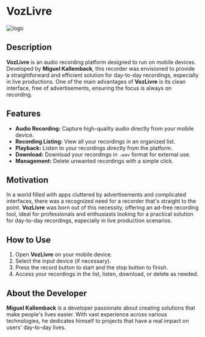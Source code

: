 

# VozLivre
![logo](https://github.com/aloproducao/Voz-Livre/assets/43450424/a1f2d604-59e4-4948-abe9-102260841d21)

## Description

**VozLivre** is an audio recording platform designed to run on mobile devices. Developed by **Miguel Kallemback**, this recorder was envisioned to provide a straightforward and efficient solution for day-to-day recordings, especially in live productions. One of the main advantages of **VozLivre** is its clean interface, free of advertisements, ensuring the focus is always on recording.

## Features

- **Audio Recording:** Capture high-quality audio directly from your mobile device.
- **Recording Listing:** View all your recordings in an organized list.
- **Playback:** Listen to your recordings directly from the platform.
- **Download:** Download your recordings in `.wav` format for external use.
- **Management:** Delete unwanted recordings with a simple click.

## Motivation

In a world filled with apps cluttered by advertisements and complicated interfaces, there was a recognized need for a recorder that's straight to the point. **VozLivre** was born out of this necessity, offering an ad-free recording tool, ideal for professionals and enthusiasts looking for a practical solution for day-to-day recordings, especially in live production scenarios.

## How to Use

1. Open **VozLivre** on your mobile device.
2. Select the input device (if necessary).
3. Press the record button to start and the stop button to finish.
4. Access your recordings in the list, listen, download, or delete as needed.

## About the Developer

**Miguel Kallemback** is a developer passionate about creating solutions that make people's lives easier. With vast experience across various technologies, he dedicates himself to projects that have a real impact on users' day-to-day lives.

